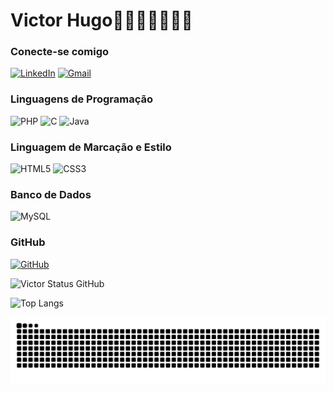 # Victor Hugo🚀🚀🚀🚀🚀🚀🚀

### Conecte-se comigo
[![LinkedIn](https://img.shields.io/badge/LinkedIn-0077B5?style=for-the-badge&logo=linkedin&logoColor=white)](https://www.linkedin.com/in/victor-hugo-lopes-carlos-4b9175352/) [![Gmail](https://img.shields.io/badge/Gmail-333333?style=for-the-badge&logo=gmail&logoColor=red)](mailto:victorhugolc.2611@gmail.com)

### Linguagens de Programação
![PHP](https://img.shields.io/badge/PHP-777BB4?style=for-the-badge&logo=php&logoColor=white) ![C](https://img.shields.io/badge/C-00599C?style=for-the-badge&logo=c&logoColor=white) ![Java](https://img.shields.io/badge/java-%23ED8B00.svg?style=for-the-badge&logo=openjdk&logoColor=white)

### Linguagem de Marcação e Estilo
![HTML5](https://img.shields.io/badge/HTML5-E34F26?style=for-the-badge&logo=html5&logoColor=white) ![CSS3](https://img.shields.io/badge/CSS3-1572B6?style=for-the-badge&logo=css3&logoColor=white)

### Banco de Dados 
![MySQL](https://img.shields.io/badge/MySQL-00000F?style=for-the-badge&logo=mysql&logoColor=white)

### GitHub
[![GitHub](https://img.shields.io/badge/GitHub-100000?style=for-the-badge&logo=github&logoColor=white)](https://github.com/vitaochorao)

![Victor Status GitHub](https://github-readme-stats.vercel.app/api?username=vitaochorao&show_icons=true&theme=tokyonight)

![Top Langs](https://github-readme-stats.vercel.app/api/top-langs/?username=vitaochorao&layout=compact)

<picture align="center">
  <source media="(prefers-color-scheme: dark)" srcset="https://raw.githubusercontent.com/vitaochorao/vitaochorao/output/github-contribution-grid-snake-dark.svg">
  <source media="(prefers-color-scheme: light)" srcset="https://raw.githubusercontent.com/vitaochorao/vitaochorao/output/github-contribution-grid-snake-dark.svg">
  <img align="center" alt="github contribution grid snake animation" src="https://raw.githubusercontent.com/vitaochorao/vitaochorao/output/github-contribution-grid-snake.svg">
</picture>

<!--A COBRA TA MAGRA KKKKKK-->
